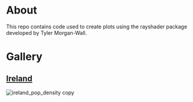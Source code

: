 # About

This repo contains code used to create plots using the rayshader package developed by Tyler Morgan-Wall.

# Gallery
## [Ireland](plots/Ireland)

![ireland_pop_density copy](https://user-images.githubusercontent.com/105279757/219968125-fd424067-a621-4195-a168-b6bd3be61e5a.png)
